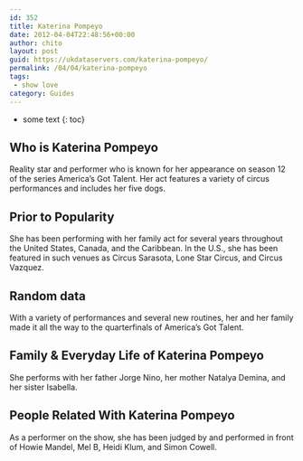 ```yaml
---
id: 352
title: Katerina Pompeyo
date: 2012-04-04T22:48:56+00:00
author: chito
layout: post
guid: https://ukdataservers.com/katerina-pompeyo/
permalink: /04/04/katerina-pompeyo
tags:
 - show love
category: Guides
---
```


* some text
{: toc}


## Who is  Katerina Pompeyo
                  
                  
                  
Reality star and performer who is known for her appearance on season 12 of the series America&#8217;s Got Talent. Her act features a variety of circus performances and includes her five dogs. 
                  
                
                
                
## Prior to Popularity 
                  
                  
                  
She has been performing with her family act for several years throughout the United States, Canada, and the Caribbean. In the U.S., she has been featured in such venues as Circus Sarasota, Lone Star Circus, and Circus Vazquez. 
                  
                
                
                
## Random data 
                  
                  
                  
With a variety of performances and several new routines, her and her family made it all the way to the quarterfinals of America&#8217;s Got Talent. 
                  
                
                
                
## Family & Everyday Life of Katerina Pompeyo
                  
                  
                  
She performs with her father Jorge Nino, her mother Natalya Demina, and her sister Isabella. 
                  
                
                
                
## People Related With  Katerina Pompeyo
                  
                  
                  
As a performer on the show, she has been judged by and performed in front of Howie Mandel, Mel B, Heidi Klum, and Simon Cowell. 
                  
                
              
            
          
          
          
    
    
  
